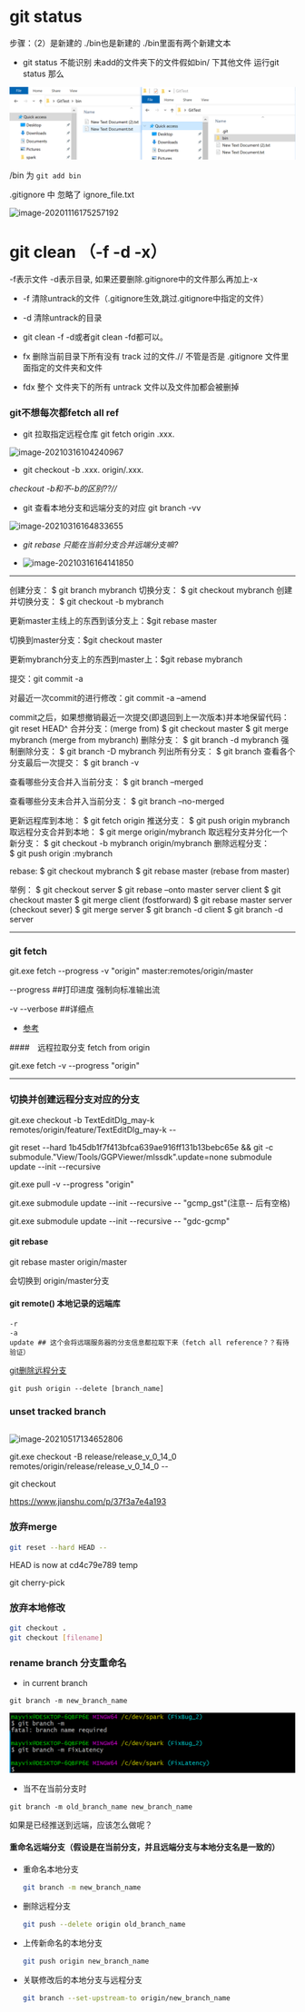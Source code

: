 # git status

步骤：（2）是新建的 ./bin也是新建的 ./bin里面有两个新建文本 

- git status 不能识别 未add的文件夹下的文件假如bin/ 下其他文件 运行git status 那么

![](https://raw.githubusercontent.com/mayuvix/Learning/master/img/202201141012619.png)



/bin 为 `git add bin` 

.gitignore 中 忽略了 ignore_file.txt

![image-20201116175257192](C:\Users\may-k\AppData\Roaming\Typora\typora-user-images\image-20201116175257192.png)

# git clean （-f -d -x）

-f表示文件 -d表示目录, 如果还要删除.gitignore中的文件那么再加上-x

- -f 清除untrack的文件（.gitignore生效,跳过.gitignore中指定的文件）
- -d 清除untrack的目录
- git clean -f -d或者git clean -fd都可以。

- fx  删除当前目录下所有没有 track 过的文件.// 不管是否是 .gitignore 文件里面指定的文件夹和文件

- fdx 整个 文件夹下的所有 untrack 文件以及文件加都会被删掉

  

### git不想每次都fetch all ref

- git 拉取指定远程仓库 git fetch origin .xxx.

![image-20210316104240967](C:\Users\may-k\AppData\Roaming\Typora\typora-user-images\image-20210316104240967.png)

- git checkout -b .xxx. origin/.xxx.


*checkout -b和不-b的区别??//*

- git 查看本地分支和远端分支的对应 git branch -vv

![image-20210316164833655](C:\Users\may-k\AppData\Roaming\Typora\typora-user-images\image-20210316164833655.png)

- *git rebase 只能在当前分支合并远端分支嘛?*

- ![image-20210316164141850](C:\Users\may-k\AppData\Roaming\Typora\typora-user-images\image-20210316164141850.png)



_____

创建分支： $ git branch mybranch
切换分支： $ git checkout mybranch
创建并切换分支： $ git checkout -b mybranch

更新master主线上的东西到该分支上：$git rebase master

切换到master分支：$git checkout master

更新mybranch分支上的东西到master上：$git rebase mybranch

提交：git commit -a

对最近一次commit的进行修改：git commit -a –amend

commit之后，如果想撤销最近一次提交(即退回到上一次版本)并本地保留代码：git reset HEAD^
合并分支：(merge from) $ git checkout master
$ git merge mybranch (merge from mybranch)
删除分支： $ git branch -d mybranch
强制删除分支： $ git branch -D mybranch
列出所有分支： $ git branch
查看各个分支最后一次提交： $ git branch -v

查看哪些分支合并入当前分支： $ git branch –merged

查看哪些分支未合并入当前分支： $ git branch –no-merged

更新远程库到本地： $ git fetch origin
推送分支： $ git push origin mybranch
取远程分支合并到本地： $ git merge origin/mybranch
取远程分支并分化一个新分支： $ git checkout -b mybranch origin/mybranch
删除远程分支：　　　　　　　　　　　　　　　　　$ git push origin :mybranch

rebase: $ git checkout mybranch
$ git rebase master (rebase from master)

举例： $ git checkout server
$ git rebase –onto master server client
$ git checkout master
$ git merge client (fostforward)
$ git rebase master server (checkout sever)
$ git merge server
$ git branch -d client
$ git branch -d server

---

### git fetch

git.exe fetch --progress -v "origin" master:remotes/origin/master

--progress ##打印进度 强制向标准输出流

-v --verbose ##详细点

* [参考](https://git-scm.com/docs/git-fetch#Documentation/git-fetch.txt---verbose)

####　远程拉取分支 fetch from origin



git.exe fetch -v --progress "origin" 

---



### 切换并创建远程分支对应的分支

git.exe checkout -b TextEditDlg_may-k remotes/origin/feature/TextEditDlg_may-k --



git reset --hard 1b45db1f7f413bfca639ae916ff131b13bebc65e && git -c submodule."View/Tools/GGPViewer/mlssdk".update=none submodule update --init --recursive



git.exe pull -v --progress "origin"



git.exe submodule update --init --recursive -- "gcmp_gst"(注意-- 后有空格)

git.exe submodule update --init --recursive -- "gdc-gcmp"



#### git rebase 

git rebase master origin/master

会切换到 origin/master分支

#### git remote() 本地记录的远端库

```
-r
-a
update ## 这个会将远端服务器的分支信息都拉取下来（fetch all reference？？有待验证）
```

 [git删除远程分支](https://www.cnblogs.com/smallredness/p/11205466.html)

```
git push origin --delete [branch_name]
```

### unset tracked branch

~~~

~~~

![image-20210517134652806](C:\Users\may-k\AppData\Roaming\Typora\typora-user-images\image-20210517134652806.png)

git.exe checkout -B release/release_v_0_14_0 remotes/origin/release/release_v_0_14_0 --

git checkout

https://www.jianshu.com/p/37f3a7e4a193

### 放弃merge 

```bash
git reset --hard HEAD --
```

HEAD is now at cd4c79e789 temp



git cherry-pick <commitId>

### 放弃本地修改

```bash
git checkout .
git checkout [filename]
```

###  rename branch 分支重命名

- in current branch 

```
git branch -m new_branch_name 
```

![image-20220119182107410](https://raw.githubusercontent.com/mayuvix/Learning/master/img/202201191821440.png)

- 当不在当前分支时

```
git branch -m old_branch_name new_branch_name
```

如果是已经推送到远端，应该怎么做呢？

#### 重命名远端分支（假设是在当前分支，并且远端分支与本地分支名是一致的）

- 重命名本地分支
  
  ```bash
  git branch -m new_branch_name
  ```
  
- 删除远程分支
  
  ```bash
  git push --delete origin old_branch_name
  ```
  
- 上传新命名的本地分支
  ```bash
  git push origin new_branch_name

- 关联修改后的本地分支与远程分支
  ``` bash
  git branch --set-upstream-to origin/new_branch_name
